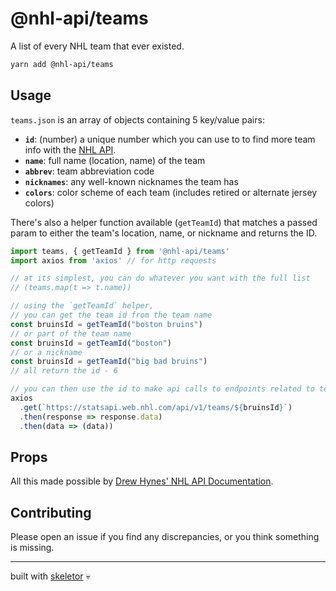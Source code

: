 # @nhl-api/teams

A list of every NHL team that ever existed.

```bash
yarn add @nhl-api/teams
```

## Usage

`teams.json` is an array of objects containing 5 key/value pairs:

- **`id`**: (number) a unique number which you can use to to find more team info with the [NHL API](https://statsapi.web.nhl.com/api/v1).
- **`name`**: full name (location, name) of the team
- **`abbrev`**: team abbreviation code
- **`nicknames`**: any well-known nicknames the team has
- **`colors`**: color scheme of each team (includes retired or alternate jersey colors)

There's also a helper function available (`getTeamId`) that matches a passed param to either the team's location, name, or nickname and returns the ID.

```ts
import teams, { getTeamId } from '@nhl-api/teams'
import axios from 'axios' // for http requests

// at its simplest, you can do whatever you want with the full list
// (teams.map(t => t.name))

// using the `getTeamId` helper,
// you can get the team id from the team name
const bruinsId = getTeamId("boston bruins")
// or part of the team name
const bruinsId = getTeamId("boston")
// or a nickname
const bruinsId = getTeamId("big bad bruins")
// all return the id - 6

// you can then use the id to make api calls to endpoints related to team stats/info
axios
  .get(`https://statsapi.web.nhl.com/api/v1/teams/${bruinsId}`)
  .then(response => response.data)
  .then(data => (data))
```

## Props

All this made possible by [Drew Hynes' NHL API Documentation](https://gitlab.com/dword4/nhlapi).

## Contributing

Please open an issue if you find any discrepancies, or you think something is missing.

---
built with [skeletor](https://github.com/gretzky/skeletor) 💀
